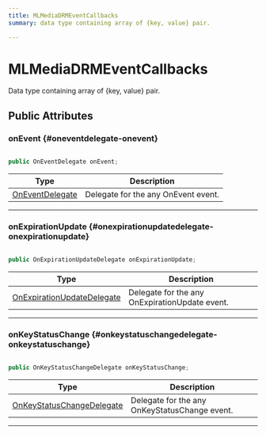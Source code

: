 ```yaml
---
title: MLMediaDRMEventCallbacks
summary: data type containing array of {key, value} pair. 

---
```


# MLMediaDRMEventCallbacks




Data type containing array of {key, value} pair.   





## Public Attributes

### onEvent {#oneventdelegate-onevent}

```csharp

public OnEventDelegate onEvent;

```

| Type | Description  | 
|--|--|
| [OnEventDelegate](/unity-api/api/UnityEngine.XR.MagicLeap/MLMedia/Player/Track/DRM/UnityEngine.XR.MagicLeap.MLMedia.Player.Track.DRM.md#delegate-void-oneventdelegate) | Delegate for the any OnEvent event.  |





-----------

### onExpirationUpdate {#onexpirationupdatedelegate-onexpirationupdate}

```csharp

public OnExpirationUpdateDelegate onExpirationUpdate;

```

| Type | Description  | 
|--|--|
| [OnExpirationUpdateDelegate](/unity-api/api/UnityEngine.XR.MagicLeap/MLMedia/Player/Track/DRM/UnityEngine.XR.MagicLeap.MLMedia.Player.Track.DRM.md#delegate-void-onexpirationupdatedelegate) | Delegate for the any OnExpirationUpdate event.  |





-----------

### onKeyStatusChange {#onkeystatuschangedelegate-onkeystatuschange}

```csharp

public OnKeyStatusChangeDelegate onKeyStatusChange;

```

| Type | Description  | 
|--|--|
| [OnKeyStatusChangeDelegate](/unity-api/api/UnityEngine.XR.MagicLeap/MLMedia/Player/Track/DRM/UnityEngine.XR.MagicLeap.MLMedia.Player.Track.DRM.md#delegate-void-onkeystatuschangedelegate) | Delegate for the any OnKeyStatusChange event.  |





-----------

